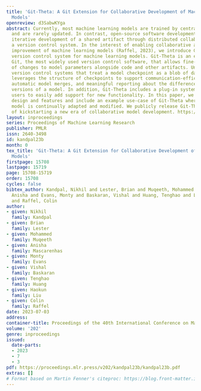 ```yaml
---
title: 'Git-Theta: A Git Extension for Collaborative Development of Machine Learning
  Models'
openreview: d3SabwKYga
abstract: Currently, most machine learning models are trained by centralized teams
  and are rarely updated. In contrast, open-source software development involves the
  iterative development of a shared artifact through distributed collaboration using
  a version control system. In the interest of enabling collaborative and continual
  improvement of machine learning models (Raffel, 2023), we introduce Git-Theta, a
  version control system for machine learning models. Git-Theta is an extension to
  Git, the most widely used version control software, that allows fine-grained tracking
  of changes to model parameters alongside code and other artifacts. Unlike existing
  version control systems that treat a model checkpoint as a blob of data, Git-Theta
  leverages the structure of checkpoints to support communication-efficient updates,
  automatic model merges, and meaningful reporting about the difference between two
  versions of a model. In addition, Git-Theta includes a plug-in system that enables
  users to easily add support for new functionality. In this paper, we introduce Git-Theta’s
  design and features and include an example use-case of Git-Theta where a pre-trained
  model is continually adapted and modified. We publicly release Git-Theta in hopes
  of kickstarting a new era of collaborative model development. https://github.com/r-three/git-theta/
layout: inproceedings
series: Proceedings of Machine Learning Research
publisher: PMLR
issn: 2640-3498
id: kandpal23b
month: 0
tex_title: 'Git-Theta: A Git Extension for Collaborative Development of Machine Learning
  Models'
firstpage: 15708
lastpage: 15719
page: 15708-15719
order: 15708
cycles: false
bibtex_author: Kandpal, Nikhil and Lester, Brian and Muqeeth, Mohammed and Mascarenhas,
  Anisha and Evans, Monty and Baskaran, Vishal and Huang, Tenghao and Liu, Haokun
  and Raffel, Colin
author:
- given: Nikhil
  family: Kandpal
- given: Brian
  family: Lester
- given: Mohammed
  family: Muqeeth
- given: Anisha
  family: Mascarenhas
- given: Monty
  family: Evans
- given: Vishal
  family: Baskaran
- given: Tenghao
  family: Huang
- given: Haokun
  family: Liu
- given: Colin
  family: Raffel
date: 2023-07-03
address: 
container-title: Proceedings of the 40th International Conference on Machine Learning
volume: '202'
genre: inproceedings
issued:
  date-parts:
  - 2023
  - 7
  - 3
pdf: https://proceedings.mlr.press/v202/kandpal23b/kandpal23b.pdf
extras: []
# Format based on Martin Fenner's citeproc: https://blog.front-matter.io/posts/citeproc-yaml-for-bibliographies/
---
```

